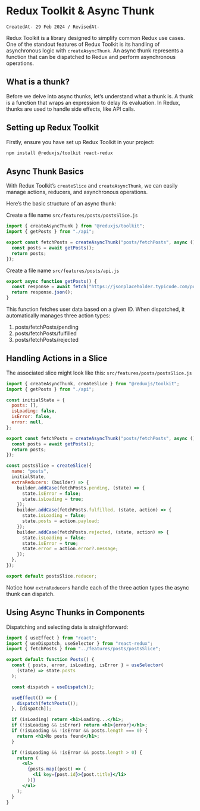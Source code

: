 # Redux Toolkit & Async Thunk

`CreatedAt- 29 Feb 2024 / RevisedAt-`

Redux Toolkit is a library designed to simplify common Redux use cases. One of the standout features of Redux Toolkit is its handling of asynchronous logic with `createAsyncThunk`. An async thunk represents a function that can be dispatched to Redux and perform asynchronous operations.

## What is a thunk?

Before we delve into async thunks, let’s understand what a thunk is. A thunk is a function that wraps an expression to delay its evaluation. In Redux, thunks are used to handle side effects, like API calls.

## Setting up Redux Toolkit

Firstly, ensure you have set up Redux Toolkit in your project:

```bash
npm install @reduxjs/toolkit react-redux
```

## Async Thunk Basics

With Redux Toolkit’s `createSlice` and `createAsyncThunk`, we can easily manage actions, reducers, and asynchronous operations.

Here’s the basic structure of an async thunk:

Create a file name `src/features/posts/postsSlice.js`

```jsx
import { createAsyncThunk } from "@reduxjs/toolkit";
import { getPosts } from "./api";

export const fetchPosts = createAsyncThunk("posts/fetchPosts", async () => {
  const posts = await getPosts();
  return posts;
});
```

Create a file name `src/features/posts/api.js`

```jsx
export async function getPosts() {
  const response = await fetch("https://jsonplaceholder.typicode.com/posts");
  return response.json();
}
```

This function fetches user data based on a given ID. When dispatched, it automatically manages three action types:

1. posts/fetchPosts/pending
2. posts/fetchPosts/fulfilled
3. posts/fetchPosts/rejected

## Handling Actions in a Slice

The associated slice might look like this: `src/features/posts/postsSlice.js`

```jsx
import { createAsyncThunk, createSlice } from "@reduxjs/toolkit";
import { getPosts } from "./api";

const initialState = {
  posts: [],
  isLoading: false,
  isError: false,
  error: null,
};

export const fetchPosts = createAsyncThunk("posts/fetchPosts", async () => {
  const posts = await getPosts();
  return posts;
});

const postsSlice = createSlice({
  name: "posts",
  initialState,
  extraReducers: (builder) => {
    builder.addCase(fetchPosts.pending, (state) => {
      state.isError = false;
      state.isLoading = true;
    });
    builder.addCase(fetchPosts.fulfilled, (state, action) => {
      state.isLoading = false;
      state.posts = action.payload;
    });
    builder.addCase(fetchPosts.rejected, (state, action) => {
      state.isLoading = false;
      state.isError = true;
      state.error = action.error?.message;
    });
  },
});

export default postsSlice.reducer;
```

Notice how `extraReducers` handle each of the three action types the async thunk can dispatch.

## Using Async Thunks in Components

Dispatching and selecting data is straightforward:

```jsx
import { useEffect } from "react";
import { useDispatch, useSelector } from "react-redux";
import { fetchPosts } from "../features/posts/postsSlice";

export default function Posts() {
  const { posts, error, isLoading, isError } = useSelector(
    (state) => state.posts
  );

  const dispatch = useDispatch();

  useEffect(() => {
    dispatch(fetchPosts());
  }, [dispatch]);

  if (isLoading) return <h1>Loading...</h1>;
  if (!isLoading && isError) return <h1>{error}</h1>;
  if (!isLoading && !isError && posts.length === 0) {
    return <h1>No posts found</h1>;
  }

  if (!isLoading && !isError && posts.length > 0) {
    return (
      <ul>
        {posts.map((post) => (
          <li key={post.id}>{post.title}</li>
        ))}
      </ul>
    );
  }
}
```